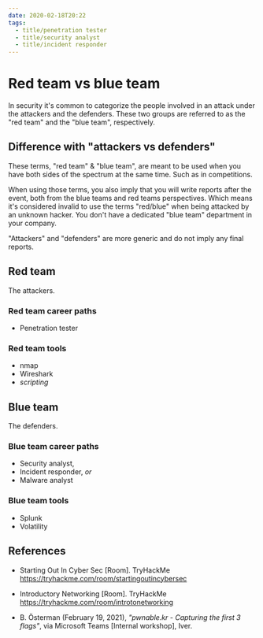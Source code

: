 ```yaml
---
date: 2020-02-18T20:22
tags:
  - title/penetration tester
  - title/security analyst
  - title/incident responder
---
```


# Red team vs blue team

In security it's common to categorize the people involved in an attack under
the attackers and the defenders. These two groups are referred to as the
"red team" and the "blue team", respectively.

## Difference with "attackers vs defenders"

These terms, "red team" & "blue team", are meant to be used when you have both
sides of the spectrum at the same time. Such as in competitions.

When using those terms, you also imply that you will write reports after the
event, both from the blue teams and red teams perspectives. Which means it's
considered invalid to use the terms "red/blue" when being attacked by an unknown
hacker. You don't have a dedicated "blue team" department in your company.

"Attackers" and "defenders" are more generic and do not imply any final reports.

## Red team

The attackers.

### Red team career paths

- Penetration tester

### Red team tools

- nmap
- Wireshark
- *scripting*

## Blue team

The defenders.

### Blue team career paths

- Security analyst,
- Incident responder, *or*
- Malware analyst

### Blue team tools

- Splunk
- Volatility

## References

- Starting Out In Cyber Sec [Room]. TryHackMe
  <https://tryhackme.com/room/startingoutincybersec>

- Introductory Networking [Room]. TryHackMe
  <https://tryhackme.com/room/introtonetworking>

- B. Österman (February 19, 2021), *"pwnable.kr - Capturing the first 3 flags"*,
  via Microsoft Teams [Internal workshop], Iver.
